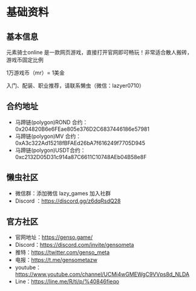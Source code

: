 # 基础资料

## 基本信息

元素骑士online 是一款网页游戏，直接打开官网即可畅玩！非常适合散人搬砖，游戏币固定比例

1万游戏币（mr）= 1美金

入门、配装、职业推荐，请联系懒虫（微信：lazyer0710）


## 合约地址

- 马蹄链(polygon)ROND 合约：0x204820B6e6FEae805e376D2C6837446186e57981
- 马蹄链(polygon)MV 合约：0xA3c322Ad15218fBFAEd26bA7f616249f7705D945
- 马蹄链(polygon)USDT合约：0xc2132D05D31c914a87C6611C10748AEb04B58e8F


## 懒虫社区
- 微信群：添加微信 lazy_games 加入社群
- Discord ：https://discord.gg/z6dqRsdQ28

## 官方社区
- 官网地址：https://genso.game/
- Discord：https://discord.com/invite/gensometa
- 推特：https://twitter.com/genso_meta
- 电报：https://t.me/gensometazw
- youtube：https://www.youtube.com/channel/UCMi4wGMEWgC9VVps8d_NLDA
- Line：https://line.me/R/ti/p/%40846fieqo
